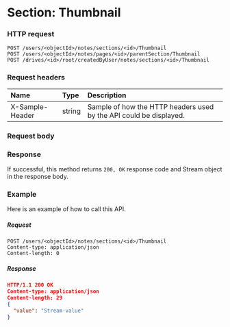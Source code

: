 # Section: Thumbnail


### HTTP request
```http
POST /users/<objectId>/notes/sections/<id>/Thumbnail
POST /users/<objectId>/notes/pages/<id>/parentSection/Thumbnail
POST /drives/<id>/root/createdByUser/notes/sections/<id>/Thumbnail

```
### Request headers
| Name       | Type | Description|
|:---------------|:--------|:----------|
| X-Sample-Header  | string  | Sample of how the HTTP headers used by the API could be displayed.|

### Request body

### Response
If successful, this method returns `200, OK` response code and Stream object in the response body.

### Example
Here is an example of how to call this API.
##### Request
```http
POST /users/<objectId>/notes/sections/<id>/Thumbnail
Content-type: application/json
Content-length: 0
```
##### Response
```json
HTTP/1.1 200 OK
Content-type: application/json
Content-length: 29
{
  "value": "Stream-value"
}
```

<!-- uuid: 71f37f56-d445-440e-8990-44128a04c547
2015-10-09 16:05:03 UTC -->
